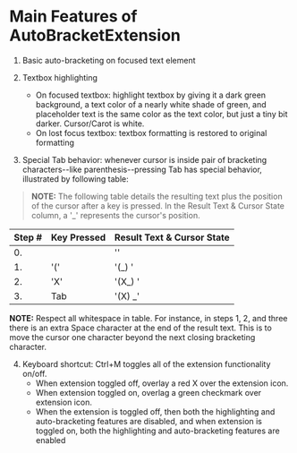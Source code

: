 # Main Features of AutoBracketExtension

1. Basic auto-bracketing on focused text element
2. Textbox highlighting
    - On focused textbox: highlight textbox by giving it a dark green background, a text color of a nearly white shade of green, and placeholder text is the same color as the text color, but just a tiny bit darker. Cursor/Carot is white.
    - On lost focus textbox: textbox formatting is restored to original formatting
    
3. Special Tab behavior: whenever cursor is inside pair of bracketing characters--like parenthesis--pressing Tab has special behavior, illustrated by following table:

> **NOTE:** The following table details the resulting text plus the position of the cursor after a key is pressed. In the Result Text & Cursor State column, a '_' represents the cursor's position.

|Step #|Key Pressed|Result Text & Cursor State|
|--|--|--|
| 0. |  | '' |
| 1. | '(' | '(_) ' |
| 2. | 'X' | '(X_) ' |
| 3. | Tab | '(X) _' |

**NOTE:** Respect all whitespace in table. For instance, in steps 1, 2, and three there is an extra Space character at the end of the result text. This is to move the cursor one character beyond the next closing bracketing character.

4. Keyboard shortcut: Ctrl+M toggles all of the extension functionality on/off.
    - When extension toggled off, overlay a red X over the extension icon.
    - When extension toggled on, overlag a green checkmark over extension icon.
    - When the extension is toggled off, then both the highlighting and auto-bracketing features are disabled, and when extension is toggled on, both the highlighting and auto-bracketing features are enabled